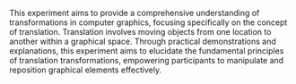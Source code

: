 This experiment aims to provide a comprehensive understanding of transformations in computer graphics, focusing specifically on the concept of translation. Translation involves moving objects from one location to another within a graphical space. Through practical demonstrations and explanations, this experiment aims to elucidate the fundamental principles of translation transformations, empowering participants to manipulate and reposition graphical elements effectively.